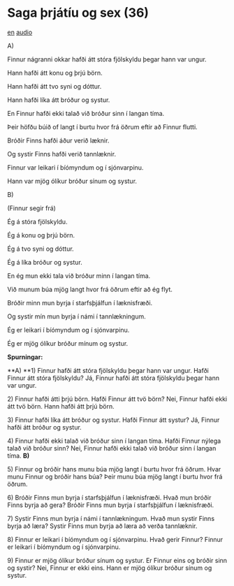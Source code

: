 # Saga þrjátíu og sex (36)

[en](../en/story_36.md)
[audio](../audio/story_36.mp3)

A\)

Finnur nágranni okkar hafði átt stóra fjölskyldu þegar hann var ungur.

Hann hafði átt konu og þrjú börn.

Hann hafði átt tvo syni og dóttur.

Hann hafði líka átt bróður og systur.

En Finnur hafði ekki talað við bróður sinn í langan tíma.

Þeir höfðu búið of langt í burtu hvor frá öðrum eftir að Finnur flutti.

Bróðir Finns hafði áður verið læknir.

Og systir Finns hafði verið tannlæknir.

Finnur var leikari í bíómyndum og í sjónvarpinu.

Hann var mjög ólíkur bróður sínum og systur.

B\)

(Finnur segir frá)

Ég á stóra fjölskyldu.

Ég á konu og þrjú börn.

Ég á tvo syni og dóttur.

Ég á líka bróður og systur.

En ég mun ekki tala við bróður minn í langan tíma.

Við munum búa mjög langt hvor frá öðrum eftir að ég flyt.

Bróðir minn mun byrja í starfsþjálfun í læknisfræði.

Og systir mín mun byrja í námi í tannlækningum.

Ég er leikari í bíómyndum og í sjónvarpinu.

Ég er mjög ólíkur bróður mínum og systur.

**Spurningar:**

**A)
**1) Finnur hafði átt stóra fjölskyldu þegar hann var ungur. Hafði
Finnur átt stóra fjölskyldu? Já, Finnur hafði átt stóra fjölskyldu þegar
hann var ungur.

2\) Finnur hafði átti þrjú börn. Hafði Finnur átt tvö börn? Nei, Finnur
hafði ekki átt tvö börn. Hann hafði átt þrjú börn.

3\) Finnur hafði líka átt bróður og systur. Hafði Finnur átt systur? Já,
Finnur hafði átt bróður og systur.

4\) Finnur hafði ekki talað við bróður sinn í langan tíma. Hafði Finnur
nýlega talað við bróður sinn? Nei, Finnur hafði ekki talað við bróður
sinn í langan tíma.
**B)**

5\) Finnur og bróðir hans munu búa mjög langt í burtu hvor frá öðrum.
Hvar munu Finnur og bróðir hans búa? Þeir munu búa mjög langt í burtu
hvor frá öðrum.

6\) Bróðir Finns mun byrja í starfsþjálfun í læknisfræði. Hvað mun
bróðir Finns byrja að gera? Bróðir Finns mun byrja í starfsþjálfun í
læknisfræði.

7\) Systir Finns mun byrja í námi í tannlækningum. Hvað mun systir Finns
byrja að læra? Systir Finns mun byrja að læra að verða tannlæknir.

8\) Finnur er leikari í bíómyndum og í sjónvarpinu. Hvað gerir Finnur?
Finnur er leikari í bíómyndum og í sjónvarpinu.

9\) Finnur er mjög ólíkur bróður sínum og systur. Er Finnur eins og
bróðir sinn og systir? Nei, Finnur er ekki eins. Hann er mjög ólíkur
bróður sínum og systur.
